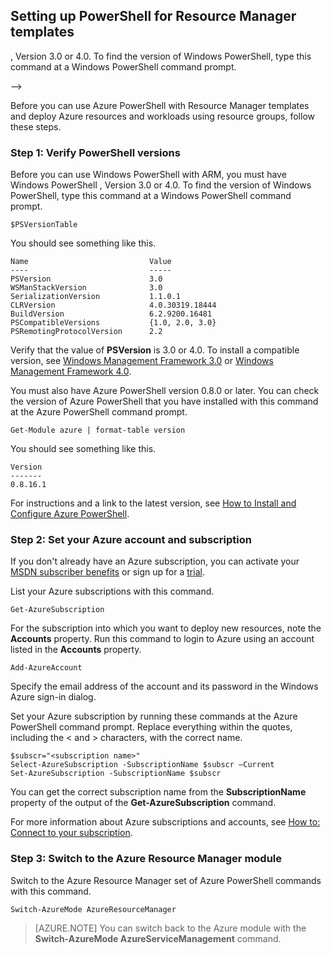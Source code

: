 <!-- keep by customization: begin -->
<properties services="virtual-machines" title="Setting up PowerShell for Resource Manager templates" authors="JoeDavies-MSFT" solutions="" manager="timlt" editor="tysonn" />

<tags
	ms.service="virtual-machines"
	ms.date="04/14/2015"
	wacn.date=""/>

<!-- keep by customization: end -->
## Setting up PowerShell for Resource Manager templates

<!-- deleted by customization
Before you can use Azure PowerShell with Resource Manager, you will need to have the right Windows PowerShell and Azure PowerShell versions.

### Verify PowerShell versions

Verify you  have Windows PowerShell version<!-- keep by customization: begin -->, Version <!-- keep by customization: end --> 3.0 or 4.0. To find the version of Windows PowerShell, type this command at a Windows PowerShell command prompt.
-->
<!-- keep by customization: begin -->
Before you can use Azure PowerShell with Resource Manager templates and deploy Azure resources and workloads using resource groups, follow these steps.

### Step 1: Verify PowerShell versions

Before you can use Windows PowerShell with ARM, you must have Windows PowerShell <!-- keep by customization: begin -->, Version <!-- keep by customization: end --> 3.0 or 4.0. To find the version of Windows PowerShell, type this command at a Windows PowerShell command prompt.
<!-- keep by customization: end -->

	$PSVersionTable

<!-- deleted by customization
You will receive the following type of information:
-->
<!-- keep by customization: begin -->
You should see something like this.
<!-- keep by customization: end -->

	Name                           Value
	----                           -----
	PSVersion                      3.0
	WSManStackVersion              3.0
	SerializationVersion           1.1.0.1
	CLRVersion                     4.0.30319.18444
	BuildVersion                   6.2.9200.16481
	PSCompatibleVersions           {1.0, 2.0, 3.0}
	PSRemotingProtocolVersion      2.2

<!-- deleted by customization

Verify that the value of **PSVersion** is 3.0 or 4.0. If not, see [Windows Management Framework 3.0](http://www.microsoft.com/download/details.aspx?id=34595) or [Windows Management Framework 4.0](http://www.microsoft.com/download/details.aspx?id=40855).

[AZURE.INCLUDE [powershell-preview](../includes/powershell-preview-inline-include.md)]

###  Set your Azure account and subscription
-->
<!-- keep by customization: begin -->
Verify that the value of **PSVersion** is 3.0 or 4.0. To install a compatible version, see [Windows Management Framework 3.0](http://www.microsoft.com/download/details.aspx?id=34595) or [Windows Management Framework 4.0](http://www.microsoft.com/download/details.aspx?id=40855).

You must also have Azure PowerShell version 0.8.0 or later. You can check the version of Azure PowerShell that you have installed with this command at the Azure PowerShell command prompt.

	Get-Module azure | format-table version

You should see something like this.

	Version
	-------
	0.8.16.1

For instructions and a link to the latest version, see [How to Install and Configure Azure PowerShell](/documentation/articles/powershell-install-configure).


### Step 2: Set your Azure account and subscription
<!-- keep by customization: end -->

If you don't already have an Azure subscription, you can activate your [MSDN subscriber benefits](http://azure.microsoft.com/pricing/member-offers/msdn-benefits-details/) or sign up for a [trial](/pricing/1rmb-trial/).

<!-- deleted by customization
Open an Azure PowerShell command prompt and log on to Azure with this command.

	Login-AzureRmAccount

If you have multiple Azure subscriptions, you can list your Azure subscriptions with this command.

	Get-AzureRmSubscription

You will receive the following type of information:

	SubscriptionId            : fd22919d-eaca-4f2b-841a-e4ac6770g92e
	SubscriptionName          : Visual Studio Ultimate with MSDN
	Environment               : AzureCloud
	SupportedModes            : AzureServiceManagement,AzureResourceManager
	DefaultAccount            : johndoe@contoso.com
	Accounts                  : {johndoe@contoso.com}
	IsDefault                 : True
	IsCurrent                 : True
	CurrentStorageAccountName :
	TenantId                  : 32fa88b4-86f1-419f-93ab-2d7ce016dba7

You can set the current Azure subscription by running these commands at the Azure PowerShell command prompt. Replace everything within the quotes, including the < and > characters, with the correct name.

	$subscr="<SubscriptionName from the display of Get-AzureRmSubscription>"
	Select-AzureRmSubscription -SubscriptionName $subscr -Current
-->
<!-- keep by customization: begin -->
List your Azure subscriptions with this command.

	Get-AzureSubscription

For the subscription into which you want to deploy new resources, note the **Accounts** property. Run this command to login to Azure using an account listed in the **Accounts** property.

	Add-AzureAccount

Specify the email address of the account and its password in the Windows Azure sign-in dialog.

Set your Azure subscription by running these commands at the Azure PowerShell command prompt. Replace everything within the quotes, including the < and > characters, with the correct name.

	$subscr="<subscription name>"
	Select-AzureSubscription -SubscriptionName $subscr –Current
	Set-AzureSubscription -SubscriptionName $subscr

You can get the correct subscription name from the **SubscriptionName** property of the output of the **Get-AzureSubscription** command.
<!-- keep by customization: end -->

For more information about Azure subscriptions and accounts, see [How to: Connect to your subscription](/documentation/articles/powershell-install-configure#Connect).

<!-- keep by customization: begin -->
### Step 3: Switch to the Azure Resource Manager module

Switch to the Azure Resource Manager set of Azure PowerShell commands with this command.

	Switch-AzureMode AzureResourceManager

> [AZURE.NOTE] You can switch back to the Azure module with the **Switch-AzureMode AzureServiceManagement** command.


<!-- keep by customization: end -->